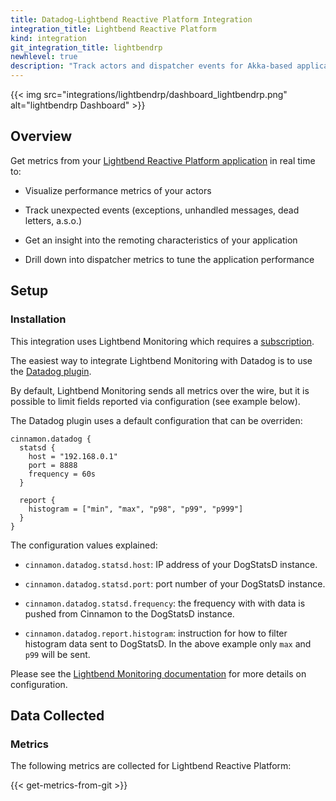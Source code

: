 ```yaml
---
title: Datadog-Lightbend Reactive Platform Integration
integration_title: Lightbend Reactive Platform
kind: integration
git_integration_title: lightbendrp
newhlevel: true
description: "Track actors and dispatcher events for Akka-based applications"
---
```


{{< img src="integrations/lightbendrp/dashboard_lightbendrp.png" alt="lightbendrp Dashboard" >}}

## Overview 

Get metrics from your [Lightbend Reactive Platform application](https://www.lightbend.com/platform) in real time to:

* Visualize performance metrics of your actors

* Track unexpected events (exceptions, unhandled messages, dead letters, a.s.o.)

* Get an insight into the remoting characteristics of your application

* Drill down into dispatcher metrics to tune the application performance

## Setup
### Installation 

This integration uses Lightbend Monitoring which requires a [subscription](https://www.lightbend.com/platform/subscription).

The easiest way to integrate Lightbend Monitoring with Datadog is to use the [Datadog plugin](https://developer.lightbend.com/docs/monitoring/2.3.x/plugins/datadog/datadog.html).

By default, Lightbend Monitoring sends all metrics over the wire, but it is possible to limit fields reported via configuration (see example below).

The Datadog plugin uses a default configuration that can be overriden: 
          
```
cinnamon.datadog {
  statsd {
    host = "192.168.0.1"
    port = 8888
    frequency = 60s
  }

  report {
    histogram = ["min", "max", "p98", "p99", "p999"]
  }
}
```

The configuration values explained:

* `cinnamon.datadog.statsd.host`: IP address of your DogStatsD instance.

* `cinnamon.datadog.statsd.port`: port number of your DogStatsD instance.

* `cinnamon.datadog.statsd.frequency`: the frequency with with data is pushed from Cinnamon to the DogStatsD instance.

* `cinnamon.datadog.report.histogram`: instruction for how to filter histogram data sent to DogStatsD. In the above example only `max` and `p99` will be sent.


Please see the [Lightbend Monitoring documentation](https://developer.lightbend.com/docs/monitoring/2.3.x/home.html) for more details on configuration.

## Data Collected
### Metrics

The following metrics are collected for Lightbend Reactive Platform:

{{< get-metrics-from-git >}}